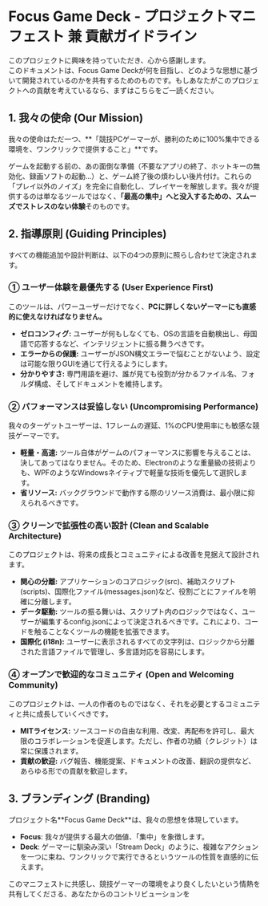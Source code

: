 # **Focus Game Deck \- プロジェクトマニフェスト 兼 貢献ガイドライン**

このプロジェクトに興味を持っていただき、心から感謝します。  
このドキュメントは、Focus Game Deckが何を目指し、どのような思想に基づいて開発されているのかを共有するためのものです。もしあなたがこのプロジェクトへの貢献を考えているなら、まずはこちらをご一読ください。

## **1\. 我々の使命 (Our Mission)**

我々の使命はただ一つ、\*\*「競技PCゲーマーが、勝利のために100%集中できる環境を、ワンクリックで提供すること」\*\*です。

ゲームを起動する前の、あの面倒な準備（不要なアプリの終了、ホットキーの無効化、録画ソフトの起動…）と、ゲーム終了後の煩わしい後片付け。これらの「プレイ以外のノイズ」を完全に自動化し、プレイヤーを解放します。我々が提供するのは単なるツールではなく、**「最高の集中」へと没入するための、スムーズでストレスのない体験**そのものです。

## **2\. 指導原則 (Guiding Principles)**

すべての機能追加や設計判断は、以下の4つの原則に照らし合わせて決定されます。

### **① ユーザー体験を最優先する (User Experience First)**

このツールは、パワーユーザーだけでなく、**PCに詳しくないゲーマーにも直感的に使えなければなりません。**

* **ゼロコンフィグ:** ユーザーが何もしなくても、OSの言語を自動検出し、母国語で応答するなど、インテリジェントに振る舞うべきです。  
* **エラーからの保護:** ユーザーがJSON構文エラーで悩むことがないよう、設定は可能な限りGUIを通じて行えるようにします。  
* **分かりやすさ:** 専門用語を避け、誰が見ても役割が分かるファイル名、フォルダ構成、そしてドキュメントを維持します。

### **② パフォーマンスは妥協しない (Uncompromising Performance)**

我々のターゲットユーザーは、1フレームの遅延、1%のCPU使用率にも敏感な競技ゲーマーです。

* **軽量・高速:** ツール自体がゲームのパフォーマンスに影響を与えることは、決してあってはなりません。そのため、Electronのような重量級の技術よりも、WPFのようなWindowsネイティブで軽量な技術を優先して選択します。  
* **省リソース:** バックグラウンドで動作する際のリソース消費は、最小限に抑えられるべきです。

### **③ クリーンで拡張性の高い設計 (Clean and Scalable Architecture)**

このプロジェクトは、将来の成長とコミュニティによる改善を見据えて設計されます。

* **関心の分離:** アプリケーションのコアロジック(src)、補助スクリプト(scripts)、国際化ファイル(messages.json)など、役割ごとにファイルを明確に分離します。  
* **データ駆動:** ツールの振る舞いは、スクリプト内のロジックではなく、ユーザーが編集するconfig.jsonによって決定されるべきです。これにより、コードを触ることなくツールの機能を拡張できます。  
* **国際化 (i18n):** ユーザーに表示されるすべての文字列は、ロジックから分離された言語ファイルで管理し、多言語対応を容易にします。

### **④ オープンで歓迎的なコミュニティ (Open and Welcoming Community)**

このプロジェクトは、一人の作者のものではなく、それを必要とするコミュニティと共に成長していくべきです。

* **MITライセンス:** ソースコードの自由な利用、改変、再配布を許可し、最大限のコラボレーションを促進します。ただし、作者の功績（クレジット）は常に保護されます。  
* **貢献の歓迎:** バグ報告、機能提案、ドキュメントの改善、翻訳の提供など、あらゆる形での貢献を歓迎します。

## **3\. ブランディング (Branding)**

プロジェクト名\*\*Focus Game Deck\*\*は、我々の思想を体現しています。

* **Focus**: 我々が提供する最大の価値、「集中」を象徴します。  
* **Deck**: ゲーマーに馴染み深い「Stream Deck」のように、複雑なアクションを一つに束ね、ワンクリックで実行できるというツールの性質を直感的に伝えます。

このマニフェストに共感し、競技ゲーマーの環境をより良くしたいという情熱を共有してくださる、あなたからのコントリビューションを